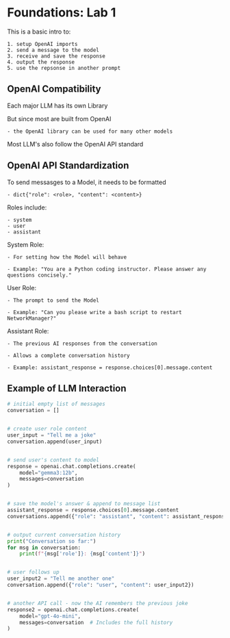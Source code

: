 # Foundations: Lab 1

This is a basic intro to:

    1. setup OpenAI imports
    2. send a message to the model
    3. receive and save the response
    4. output the response
    5. use the repsonse in another prompt


## OpenAI Compatibility

Each major LLM has its own Library


But since most are built from OpenAI

    - the OpenAI library can be used for many other models


Most LLM's also follow the OpenAI API standard


## OpenAI API Standardization

To send messasges to a Model, it needs to be formatted

    - dict{"role": <role>, "content": <content>}


Roles include:

    - system
    - user
    - assistant


System Role:

    - For setting how the Model will behave

    - Example: "You are a Python coding instructor. Please answer any questions concisely."


User Role:

    - The prompt to send the Model

    - Example: "Can you please write a bash script to restart NetworkManager?"


Assistant Role:

    - The previous AI responses from the conversation

    - Allows a complete conversation history

    - Example: assistant_response = response.choices[0].message.content


## Example of LLM Interaction

```python
# initial empty list of messages
conversation = []


# create user role content
user_input = "Tell me a joke"
conversation.append(user_input)


# send user's content to model
response = openai.chat.completions.create(
    model="gemma3:12b",
    messages=conversation
)


# save the model's answer & append to message list
assistant_response = response.choices[0].message.content
conversations.append({"role": "assistant", "content": assistant_response})


# output current conversation history
print("Conversation so far:")
for msg in conversation:
    print(f"{msg['role']}: {msg['content']}")


# user follows up
user_input2 = "Tell me another one"
conversation.append({"role": "user", "content": user_input2})


# another API call - now the AI remembers the previous joke
response2 = openai.chat.completions.create(
    model="gpt-4o-mini",
    messages=conversation  # Includes the full history
)
```

